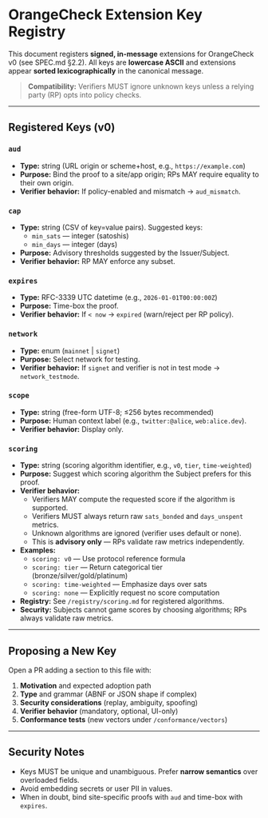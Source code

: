 # OrangeCheck Extension Key Registry

This document registers **signed, in-message** extensions for OrangeCheck v0 (see SPEC.md §2.2).
All keys are **lowercase ASCII** and extensions appear **sorted lexicographically** in the canonical message.

> **Compatibility:** Verifiers MUST ignore unknown keys unless a relying party (RP) opts into policy checks.

---

## Registered Keys (v0)

### `aud`
- **Type:** string (URL origin or scheme+host, e.g., `https://example.com`)
- **Purpose:** Bind the proof to a site/app origin; RPs MAY require equality to their own origin.
- **Verifier behavior:** If policy-enabled and mismatch → `aud_mismatch`.

### `cap`
- **Type:** string (CSV of key=value pairs). Suggested keys:
  - `min_sats` — integer (satoshis)
  - `min_days` — integer (days)
- **Purpose:** Advisory thresholds suggested by the Issuer/Subject.
- **Verifier behavior:** RP MAY enforce any subset.

### `expires`
- **Type:** RFC-3339 UTC datetime (e.g., `2026-01-01T00:00:00Z`)
- **Purpose:** Time-box the proof.
- **Verifier behavior:** If `< now` → `expired` (warn/reject per RP policy).

### `network`
- **Type:** enum (`mainnet` | `signet`)
- **Purpose:** Select network for testing.
- **Verifier behavior:** If `signet` and verifier is not in test mode → `network_testmode`.

### `scope`
- **Type:** string (free-form UTF-8; ≤256 bytes recommended)
- **Purpose:** Human context label (e.g., `twitter:@alice`, `web:alice.dev`).
- **Verifier behavior:** Display only.

### `scoring`
- **Type:** string (scoring algorithm identifier, e.g., `v0`, `tier`, `time-weighted`)
- **Purpose:** Suggest which scoring algorithm the Subject prefers for this proof.
- **Verifier behavior:**
  - Verifiers MAY compute the requested score if the algorithm is supported.
  - Verifiers MUST always return raw `sats_bonded` and `days_unspent` metrics.
  - Unknown algorithms are ignored (verifier uses default or none).
  - This is **advisory only** — RPs validate raw metrics independently.
- **Examples:**
  - `scoring: v0` — Use protocol reference formula
  - `scoring: tier` — Return categorical tier (bronze/silver/gold/platinum)
  - `scoring: time-weighted` — Emphasize days over sats
  - `scoring: none` — Explicitly request no score computation
- **Registry:** See `/registry/scoring.md` for registered algorithms.
- **Security:** Subjects cannot game scores by choosing algorithms; RPs always validate raw metrics.

---

## Proposing a New Key

Open a PR adding a section to this file with:
1. **Motivation** and expected adoption path
2. **Type** and grammar (ABNF or JSON shape if complex)
3. **Security considerations** (replay, ambiguity, spoofing)
4. **Verifier behavior** (mandatory, optional, UI-only)
5. **Conformance tests** (new vectors under `/conformance/vectors`)

---

## Security Notes

- Keys MUST be unique and unambiguous. Prefer **narrow semantics** over overloaded fields.
- Avoid embedding secrets or user PII in values.
- When in doubt, bind site-specific proofs with `aud` and time-box with `expires`.

